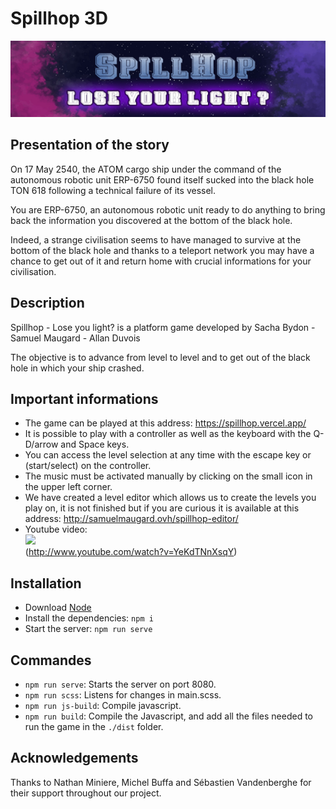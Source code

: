 # Spillhop 3D 

![banner](./gow-SachaBydon/src/img/banner.jpg) 

## Presentation of the story
On 17 May 2540, the ATOM cargo ship under the command of the autonomous robotic unit ERP-6750 found itself sucked into the black hole TON 618 following a technical failure of its vessel.  

You are ERP-6750, an autonomous robotic unit ready to do anything to bring back the information you discovered at the bottom of the black hole.  

Indeed, a strange civilisation seems to have managed to survive at the bottom of the black hole and thanks to a teleport network you may have a chance to get out of it and return home with crucial informations for your civilisation.  

## Description
Spillhop - Lose you light? is a platform game developed by Sacha Bydon - Samuel Maugard - Allan Duvois  

The objective is to advance from level to level and to get out of the black hole in which your ship crashed.  

## Important informations
- The game can be played at this address: https://spillhop.vercel.app/  
- It is possible to play with a controller as well as the keyboard with the Q-D/arrow and Space keys.  
- You can access the level selection at any time with the escape key or (start/select) on the controller.  
- The music must be activated manually by clicking on the small icon in the upper left corner.  
- We have created a level editor which allows us to create the levels you play on, it is not finished but if you are curious it is available at this address:
    http://samuelmaugard.ovh/spillhop-editor/  
- Youtube video:  
[![](http://img.youtube.com/vi/YeKdTNnXsqY/0.jpg)](http://www.youtube.com/watch?v=YeKdTNnXsqY "")  
(http://www.youtube.com/watch?v=YeKdTNnXsqY)


## Installation
* Download [Node](https://nodejs.org/en/)
* Install the dependencies: ``` npm i ```
* Start the server: ``` npm run serve ```

## Commandes
* ``` npm run serve ```: Starts the server on port 8080.
* ``` npm run scss ```: Listens for changes in main.scss.
* ``` npm run js-build ```: Compile javascript.
* ``` npm run build ```: Compile the Javascript, and add all the files needed to run the game in the  ```./dist``` folder.

## Acknowledgements
Thanks to Nathan Miniere, Michel Buffa and Sébastien Vandenberghe for their support throughout our project.
